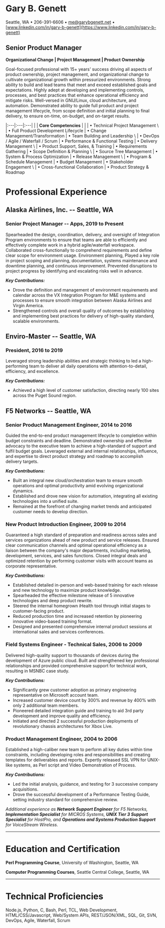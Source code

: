 <!--
% Gary B. Genett
% Senior Product Manager
% v6.0 (2019-11-08)
-->

<!-- ############################################################### -->

<!--
[docx]
  * show special characters
  * margins
    * top: 0.6
    * bottom: 0.5
    * left: 0.7
    * right: 0.6
  * ctrl-a
    * black (not hyperlinks)
    * justify
    * design -> paragraph spacing -> compact
    * size: 10
  * titles
    * center
    * name = size: 20 + remove space before paragraph
    * title = size: 16
    * sub-title = size: 12
  * table
    * header = center + underline + italic
  * horizontal lines
    * format -> picture = height: 0.1 + use solid color (no shade)
    * add before each section
  * headers
    * sections = size: 12 + center + all capital letters
    * sections = remove space before paragraph + add space after paragraph
  * experience
    * companies = underline + no bold + add space before paragraph
    * titles = add space before paragraph
    * dates = no bold (including comma)
    * final paragraph = add space before paragraph
  * bottom sections
    * center
  * header and footer
    * design -> options = different first page + different odd and even pages
    * first page footer = "...continued..."
    * first page footer = right + italic
    * second page header = "Gary B. Genett - Page 2"
    * second page header = copy/paste horizontal line
    * second page header = size: 14 + center + bold + add space after paragraph
    * second page header = delete at end of text to pull up horizontal line
  * other
    * insert page break, if needed
    * remove trailing empty lines
  * hide special characters
  * (copy to manager resume and update title)
-->

<!-- ############################################################### -->

# Gary B. Genett

Seattle, WA &#8226; 206-391-6606 &#8226; <me@garybgenett.net> &#8226; [www.linkedin.com/in/gary-b-genett](https://www.linkedin.com/in/gary-b-genett)

<!-- ------------------------------------------------------------------------ -->

## Senior Product Manager

**Organizational Change \| Project Management \| Product Ownership**

Goal-focused professional with 15+ years' success driving all aspects of product ownership, project management, and organizational change to cultivate organizational growth within pressurized environments. Strong ability to build and lead teams that meet and exceed established goals and expectations. Highly adept at developing and implementing controls, processes, and best practices that enhance operational efficiency and mitigate risks. Well-versed in GNU/Linux, cloud architecture, and automation. Demonstrated ability to guide full product and project management lifecycle, from scope definition and initial planning to final delivery, to ensure on-time, on-budget, and on-target results.

|:---|:---|:---|
| | **Core Competencies** | |
| &#8226; Technical Project Management \ | &#8226; Full Product Development Lifecycle | &#8226; Change Management/Transformation
| &#8226; Team Building and Leadership \ | &#8226; DevOps / Agile / Waterfall / Scrum | &#8226; Performance & Functional Testing
| &#8226; Delivery Management          \ | &#8226; Product Support, Sales, & Training | &#8226; Requirements Gathering
| &#8226; Scope Definition & Planning  \ | &#8226; Source Tree Management             | &#8226; System & Process Optimization
| &#8226; Release Management           \ | &#8226; Program & Schedule Management      | &#8226; Budget Management
| &#8226; Stakeholder Engagement       \ | &#8226; Cross-functional Collaboration     | &#8226; Product Strategy & Roadmap

<!-- ------------------------------------------------------------------------ -->

# Professional Experience

## Alaska Airlines, Inc. -- Seattle, WA

### Senior Project Manager -- Apps, 2019 to Present

Spearheaded the design, coordination, delivery, and oversight of Integration Program environments to ensure that teams are able to efficiently and effectively complete work in a hybrid agile/waterfall workspace. Collaborated cross-functionally to comprehend requirements and define clear scope for environment usage. Environment planning, Played a key role in project scoping and planning, documentation, systems maintenance and downtime planning, and continuous improvement. Prevented disruptions to project progress by identifying and escalating risks well in advance.

**_Key Contributions:_**

  * Drove the definition and management of environment requirements and calendar across the VX Integration Program for M&E systems and processes to ensure smooth integration between Alaska Airlines and Virgin America.
  * Strengthened controls and overall quality of outcomes by establishing and implementing best practices for delivery of high-quality standard, scalable environments.

## Enviro-Master -- Seattle, WA

### President, 2016 to 2019

Leveraged strong leadership abilities and strategic thinking to led a high-performing team to deliver all daily operations with attention-to-detail, efficiency, and excellence.

**_Key Contributions:_**

  * Achieved a high level of customer satisfaction, directing nearly 100 sites across the Puget Sound region.

## F5 Networks -- Seattle, WA

### Senior Product Management Engineer, 2014 to 2016

Guided the end-to-end product management lifecycle to completion within budget constraints and deadline. Demonstrated ownership and effective advocacy to the executive team to achieve a high-standard of support and fulfil budget goals. Leveraged external and internal relationships, influence, and expertise to direct product strategy and roadmap to accomplish delivery targets.

**_Key Contributions:_**

  * Built an integral new cloud/orchestration team to ensure smooth operations and optimal productivity amid evolving organizational dynamics.
  * Established and drove new vision for automation, integrating all existing technologies into a unified suite.
  * Remained at the forefront of changing market trends and anticipated customer needs to develop direction.

### New Product Introduction Engineer, 2009 to 2014

Guaranteed a high standard of preparation and readiness across sales and services organizations ahead of new product and service releases. Ensured clear communication channels and optimal operational efficiency as a liaison between the company's major departments, including marketing, development, services, and sales functions.  Closed integral deals and optimized retention by performing customer visits with account teams as corporate representative.

**_Key Contributions:_**

  * Established detailed in-person and web-based training for each release and new technology to maximize product knowledge.
  * Spearheaded the effective milestone release of 5 innovative technologies and deep product rewrite.
  * Steered the internal homegrown iHealth tool through initial stages to customer-facing product.
  * Reduced production time and increased retention by pioneering innovative video-based training format.
  * Designed and presented comprehensive internal product sessions at international sales and services conferences.

### Field Systems Engineer - Technical Sales, 2006 to 2009

Delivered high-quality support to thousands of devices during the development of Azure public cloud. Built and strengthened key professional relationships and provided comprehensive support for technical work, resulting in MSNBC case study.

**_Key Contributions:_**

  * Significantly grew customer adoption as primary engineering representative on Microsoft account team.
  * Increased customer device count by 300% and revenue by 400% with only 2 additional team members.
  * Pioneered detailed integration guide and training to aid 3rd party development and improve quality and efficiency.
  * Initiated and directed 2 successful production deployments of revolutionary chassis architectures for Xbox Live.

### Product Management Engineer, 2004 to 2006

Established a high-caliber new team to perform all key duties within time constraints, including developing roles and responsibilities and creating templates for deliverables and reports. Expertly released SSL VPN for UNIX-like systems, as Perl script and Video Demonstration of Process.

**_Key Contributions:_**

  * Led the initial analysis, guidance, and testing for 3 successive company acquisitions.
  * Drove the successful development of a Performance Testing Guide, setting industry standard for comprehensive review.

*Additional experience as **Network Support Engineer** for F5 Networks, **Implementation Specialist** for MICROS Systems, **UNIX Tier 3 Support Specialist** for HostPro, and **Operations and Systems Production Support** for VoiceStream Wireless.*

------------------------------------------------------------------------

# Education and Certification

**Perl Programming Course**, University of Washington, Seattle, WA

**Computer Programming Courses**, Seattle Central College, Seattle, WA

------------------------------------------------------------------------

# Technical Proficiencies

Node.js, Python, C, Bash, Perl, TCL, Web Development, HTML/CSS/Javascript, Web/System APIs, REST/JSON/XML, SQL, Git, SVN, DevOps, Agile, Waterfall, Scrum
